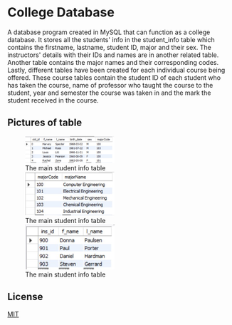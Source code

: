 # College Database

A database program created in MySQL that can function as a college database. It stores all the students' info in the student_info table which contains the firstname, lastname, student ID, major and their sex. The instructors' details with their IDs and names are in another related table. Another table contains the major names and their corresponding codes. Lastly, different tables have been created for each individual course being offered. These course tables contain the student ID of each student who has taken the course, name of professor who taught the course to the student, year and semester the course was taken in and the mark the student received in the course.

## Pictures of table
<figure>
<img src="db_img/all student info.jpg" width="200">
  <figcaption> The main student info table </figcaption>
  
<img src="db_img/all majors.jpg" width="200">
  <figcaption> The main student info table </figcaption>

<img src="db_img/all instructors.jpg" width="200">
  <figcaption> The main student info table </figcaption>
  </figure>
 
## License
[MIT](https://github.com/janus-tg/college_database/blob/master/LICENSE)
